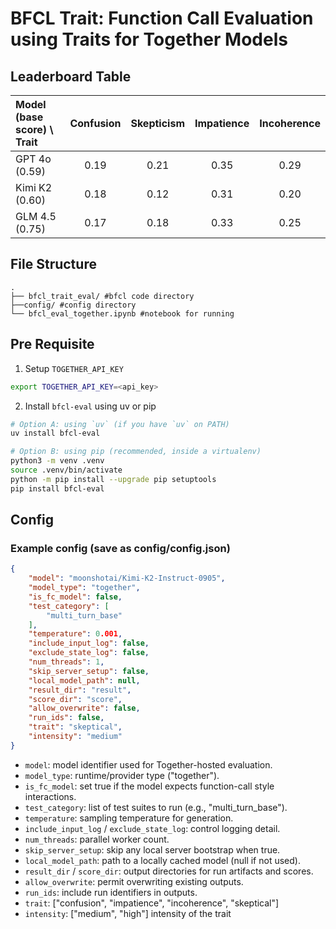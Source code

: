 # BFCL Trait: Function Call Evaluation using Traits for Together Models

## Leaderboard Table
| Model (base score) \ Trait | Confusion | Skepticism | Impatience | Incoherence |
|:---|:---:|:---:|:---:|:---:|
| GPT 4o (0.59) | 0.19 | 0.21 | 0.35 | 0.29 |
| Kimi K2 (0.60) | 0.18 | 0.12 | 0.31 | 0.20 |
| GLM 4.5 (0.75) | 0.17 | 0.18 | 0.33 | 0.25 |

## File Structure
```
.
├── bfcl_trait_eval/ #bfcl code directory
├──config/ #config directory
└── bfcl_eval_together.ipynb #notebook for running
```

## Pre Requisite
1. Setup `TOGETHER_API_KEY`

```bash
export TOGETHER_API_KEY=<api_key>
```

2. Install `bfcl-eval` using uv or pip
```bash
# Option A: using `uv` (if you have `uv` on PATH)
uv install bfcl-eval

# Option B: using pip (recommended, inside a virtualenv)
python3 -m venv .venv
source .venv/bin/activate
python -m pip install --upgrade pip setuptools
pip install bfcl-eval
```

## Config 
### Example config (save as config/config.json)

```json
{
    "model": "moonshotai/Kimi-K2-Instruct-0905",
    "model_type": "together",
    "is_fc_model": false,
    "test_category": [
        "multi_turn_base"
    ],
    "temperature": 0.001,
    "include_input_log": false,
    "exclude_state_log": false,
    "num_threads": 1,
    "skip_server_setup": false,
    "local_model_path": null,
    "result_dir": "result",
    "score_dir": "score",
    "allow_overwrite": false,
    "run_ids": false,
    "trait": "skeptical",
    "intensity": "medium"
}
```

- `model`: model identifier used for Together-hosted evaluation.
- `model_type`: runtime/provider type ("together").
- `is_fc_model`: set true if the model expects function-call style interactions.
- `test_category`: list of test suites to run (e.g., "multi_turn_base").
- `temperature`: sampling temperature for generation.
- `include_input_log` / `exclude_state_log`: control logging detail.
- `num_threads`: parallel worker count.
- `skip_server_setup`: skip any local server bootstrap when true.
- `local_model_path`: path to a locally cached model (null if not used).
- `result_dir` / `score_dir`: output directories for run artifacts and scores.
- `allow_overwrite`: permit overwriting existing outputs.
- `run_ids`: include run identifiers in outputs.
- `trait`: ["confusion", "impatience", "incoherence", "skeptical"]
- `intensity`: ["medium", "high"] intensity of the trait

